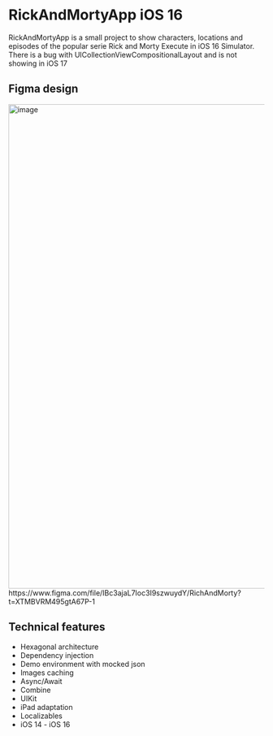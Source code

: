 # RickAndMortyApp iOS 16
RickAndMortyApp is a small project to show characters, locations and episodes of the popular serie Rick and Morty
Execute in iOS 16 Simulator. There is a bug with UICollectionViewCompositionalLayout and is not showing in iOS 17

## Figma design
<img width="954" alt="image" src="https://user-images.githubusercontent.com/56566735/216603835-9430b0a6-3d43-415b-9d75-1f792ac99dce.png">
https://www.figma.com/file/IBc3ajaL7Ioc3I9szwuydY/RichAndMorty?t=XTMBVRM495gtA67P-1

## Technical features
* Hexagonal architecture
* Dependency injection
* Demo environment with mocked json
* Images caching
* Async/Await
* Combine
* UIKit
* iPad adaptation
* Localizables
* iOS 14 - iOS 16
